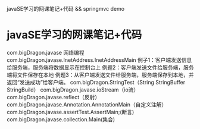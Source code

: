 javaSE学习的网课笔记+代码  && springmvc demo

# javaSE学习的网课笔记+代码
com.bigDragon.javase
    网络编程 com.bigDragon.javase.InetAddress.InetAddressMain
        例子1：客户端发送信息给服务端，服务端将数据显示在控制台上
        例题2：客户端发送文件给服务端，服务端将文件保存在本地
        例题3：从客户端发送文件给服务端，服务端保存到本地，并返回“发送成功”给客户端。
    com.bigDragon.StringTest（String StringBuffer StringBuild）
    com.bigDragon.javase.ioStream（io流）
    com.bigDragon.javase.reflect（反射）
    com.bigDragon.javase.Annotation.AnnotationMain（自定义注解）
    com.bigDragon.javase.assertTest.AssertMain;(断言)
    com.bigDragon.javase.collection.Main(集合)
    
    
